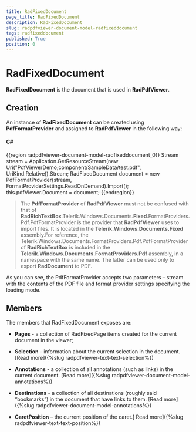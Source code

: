 ```yaml
---
title: RadFixedDocument
page_title: RadFixedDocument
description: RadFixedDocument
slug: radpdfviewer-document-model-radfixeddocument
tags: radfixeddocument
published: True
position: 0
---
```


# RadFixedDocument



__RadFixedDocument__ is the document that is used in __RadPdfViewer__. 

## Creation

An instance of __RadFixedDocument__ can be created using __PdfFormatProvider__  and assigned to __RadPdfViewer__ in the following way:

#### __C#__

{{region radpdfviewer-document-model-radfixeddocument_0}}
		Stream stream = Application.GetResourceStream(new Uri("PdfViewerDemo;component/SampleData/test.pdf", UriKind.Relative)).Stream;
		RadFixedDocument document = new PdfFormatProvider(stream, FormatProviderSettings.ReadOnDemand).Import();
		this.pdfViewer.Document = document;
{{endregion}}



>The __PdfFormatProvider__ of __RadPdfViewer__ must not be confused with that of __RadRichTextBox__.Telerik.Windows.Documents.__Fixed__.FormatProviders.Pdf.PdfFormatProvider is the provider that __RadPdfViewer__ uses to import files. It is located in the __Telerik.Windows.Documents.Fixed__ assembly.For reference, the Telerik.Windows.Documents.FormatProviders.Pdf.PdfFormatProvider of __RadRichTextBox__ is included in the __Telerik.Windows.Documents.FormatProviders.Pdf__ assembly, in a namespace with the same name. The latter can be used only to export __RadDocument__ to PDF.

As you can see, the PdfFormatProvider accepts two parameters  – stream with the contents of the PDF file and format provider settings specifying the loading mode. 

## Members

The members that RadFixedDocument exposes are:

* __Pages__ - a collection of RadFixedPage items created for the current document in the viewer;

* __Selection__ - information about the current selection in the document. [Read more]({%slug radpdfviewer-text-text-selection%})

* __Annotations__ - a collection of all annotations (such as links) in the current document. [Read more]({%slug radpdfviewer-document-model-annotations%})

* __Destinations__ - a collection of all destinations (roughly said “bookmarks”) in the document that have links to them. [Read more]({%slug radpdfviewer-document-model-annotations%})

* __CaretPosition__ – the current position of the caret.[ Read more]({%slug radpdfviewer-text-text-position%})


